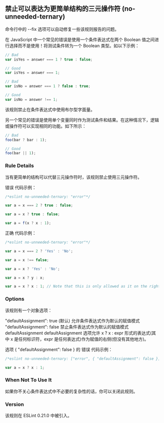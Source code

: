 ## 禁止可以表达为更简单结构的三元操作符 (no-unneeded-ternary)

命令行中的 --fix 选项可以自动修复一些该规则报告的问题。

在 JavaScript 中一个常见的错误是使用一个条件表达式在两个 Boolean 值之间进行选择而不是使用！将测试条件转为一个 Boolean 类型。如以下示例：

```js
// Bad
var isYes = answer === 1 ? true : false;

// Good
var isYes = answer === 1;

// Bad
var isNo = answer === 1 ? false : true;

// Good
var isNo = answer !== 1;
```

该规则禁止在条件表达式中使用布尔型字面量。

另一个常见的错误是使用单个变量同时作为测试条件和结果。在这种情况下，逻辑或操作符可以实现相同的功能。如下所示：

```js
// Bad
foo(bar ? bar : 1);

// Good
foo(bar || 1);
```

### Rule Details

当有更简单的结构可以代替三元操作符时，该规则禁止使用三元操作符。

错误 代码示例：

```js
/*eslint no-unneeded-ternary: "error"*/

var a = x === 2 ? true : false;

var a = x ? true : false;

var a = f(x ? x : 1);
```

正确 代码示例：

```js
/*eslint no-unneeded-ternary: "error"*/

var a = x === 2 ? 'Yes' : 'No';

var a = x !== false;

var a = x ? 'Yes' : 'No';

var a = x ? y : x;

var a = x ? x : 1; // Note that this is only allowed as it on the right hand side of an assignment; this type of ternary is disallowed everywhere else. See defaultAssignment option below for more details.
```

### Options

该规则有一个对象选项：

"defaultAssignment": true (默认) 允许条件表达式作为默认的赋值模式
"defaultAssignment": false 禁止条件表达式作为默认的赋值模式
defaultAssignment
defaultAssignment 选项允许 x ? x : expr 形式的表达式(其中 x 是任何标识符，expr 是任何表达式)作为赋值的右侧(但没有其他地方)。

选项 { "defaultAssignment": false } 的 错误 代码示例：

```js
/*eslint no-unneeded-ternary: ["error", { "defaultAssignment": false }]*/

var a = x ? x : 1;
```

### When Not To Use It

如果你不关心条件表达式中不必要的复杂性的话，你可以关闭此规则。

### Version

该规则在 ESLint 0.21.0 中被引入。
